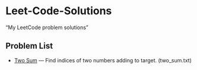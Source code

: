 # Leet-Code-Solutions
“My LeetCode problem solutions”
 ## Problem List
- [Two Sum](https://leetcode.com/problems/two-sum/) — Find indices of two numbers adding to target. (two_sum.txt)
